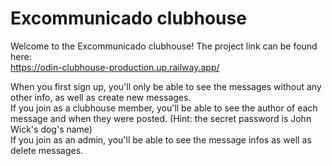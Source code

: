 # Excommunicado clubhouse

Welcome to the Excommunicado clubhouse! The project link can be found here: \
https://odin-clubhouse-production.up.railway.app/

When you first sign up, you'll only be able to see the messages without any other info, as well as create new messages. \
If you join as a clubhouse member, you'll be able to see the author of each message and when they were posted. (Hint: the secret password is John Wick's dog's name) \
If you join as an admin, you'll be able to see the message infos as well as delete messages.
